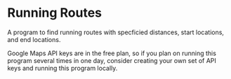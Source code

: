 # Running Routes

A program to find running routes with specficied distances, start locations, and end locations.

Google Maps API keys are in the free plan, so if you plan on running this program several times in one day, consider creating your own set of API keys and running this program locally.
